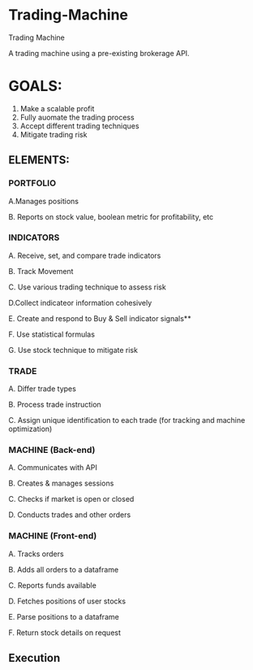 # Trading-Machine
Trading Machine

A trading machine using a pre-existing brokerage API.

# GOALS:


1. Make a scalable profit
2. Fully auomate the trading process
3. Accept different trading techniques
4. Mitigate trading risk



## ELEMENTS:



### PORTFOLIO


A.Manages positions

B. Reports on stock value, boolean metric for profitability, etc




### INDICATORS


A. Receive, set, and compare trade indicators

B. Track Movement

C. Use various trading technique to assess risk

D.Collect indicateor information cohesively

E. Create and respond to Buy & Sell indicator signals**

F. Use statistical formulas

G. Use stock technique to mitigate risk


### TRADE


A. Differ trade types

B. Process trade instruction

C. Assign unique identification to each trade (for tracking and machine optimization)




### MACHINE (Back-end)

A. Communicates with API

B. Creates & manages sessions

C. Checks if market is open or closed

D. Conducts trades and other orders



### MACHINE (Front-end)

A. Tracks orders 

B. Adds all orders to a dataframe

C. Reports funds available

D. Fetches positions of user stocks

E. Parse positions to a dataframe

F. Return stock details on request




## Execution
